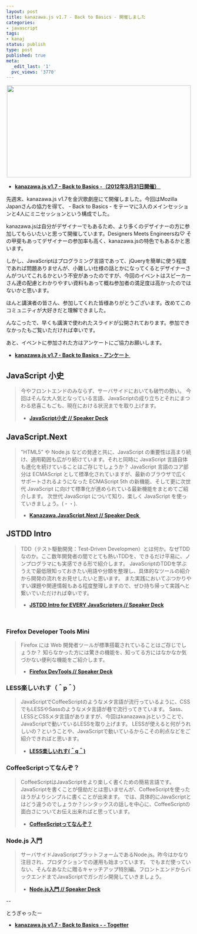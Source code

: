```yaml
---
layout: post
title: kanazawa.js v1.7 - Back to Basics - 開催しました
categories:
- javascript
tags:
- kanaj
status: publish
type: post
published: true
meta:
  _edit_last: '1'
  pvc_views: '3770'
---
```

<p style="text-align: center;"><a href="http://www.facebook.com/media/set/?set=a.314736818592584.73653.109048162494785&amp;type=1"><img class="aligncenter fig" src="/static/blog/2012/04/kanaj.jpg" alt="" width="500" height="250" /></a></p>

<ul>
	<li><strong><a href="http://kanazawajs.tumblr.com/v1-7/">kanazawa.js v1.7 - Back to Basics -（2012年3月31日開催） </a></strong></li>
</ul>
先週末、kanazawa.js v1.7を金沢歌劇座にて開催しました。今回はMozilla Japanさんの協力を得て、 - Back to Basics - をテーマに3人のメインセッションと4人にミニセッションという構成でした。

kanazawa.jsは自分がデザイナーでもあるため、より多くのデザイナーの方に参加してもらいたいと思って開催しています。Designers Meets Engineersね♡ その甲斐もあってデザイナーの参加率も高く、kanazawa.jsの特色でもあるかと思います。

しかし、JavaScriptはプログラミング言語であって、jQueryを簡単に使う程度であれば問題ありませんが、小難しい仕様の話とかになってくるとデザイナーさんがついてこれるかという不安があったのですが、今回のイベントはスピーカーさん達の配慮とわかりやすい資料もあって概ね参加者の満足度は高かったのではないかと思います。

ほんと講演者の皆さん、参加してくれた皆様ありがとうございます。改めてこのコミュニティが大好きだと理解できました。

んなこったで、早くも講演で使われたスライドが公開されております。参加できなかったもご覧いただければ幸いです。

あと、イベントに参加された方はアンケートにご協力お願いします。
<ul>
	<li><strong><a href="https://docs.google.com/spreadsheet/viewform?formkey=dFdoMXQwYno3WUFUWHVNN2NfcW9OUWc6MQ#gid=0">kanazawa.js v1.7 - Back to Basics - アンケート </a></strong></li>
</ul>
<div><!--more--></div>
<h2>JavaScript 小史</h2>
<blockquote>今やフロントエンドのみならず、サーバサイドにおいても破竹の勢い。
今回はそんな大人気となっている言語、JavaScriptの成り立ちとそれにまつわる悲喜こもごも、現在における状況までを取り上げます。
<ul>
	<li><strong><a href="http://speakerdeck.com/u/badatmath/p/javascript">JavaScript小史 // Speaker Deck</a></strong></li>
</ul>
</blockquote>
<h2>JavaScript.Next</h2>
<blockquote>"HTML5" や Node.js などの発達と共に、JavaScript の重要性は高まり続け、適用範囲も広がり続けています。それと同時に JavaScript 言語自体も進化を続けていることはご存じでしょうか？
JavaScript 言語のコア部分は ECMAScript として標準化されていますが、最新のブラウザで広くサポートされるようになった ECMAScript 5th の新機能、そして更に次世代 JavaScript に向けて標準化が進められている最新機能をまとめてご紹介します。
次世代 JavaScript について知り、楽しく JavaScript を使っていきましょう。(・・).
<ul>
	<li><strong><a href="http://speakerdeck.com/u/dynamis/p/kanazawajavascriptnext ">Kanazawa.JavaScript.Next // Speaker Deck </a></strong></li>
</ul>
</blockquote>
<h2>JSTDD Intro</h2>
<blockquote>TDD（テスト駆動開発：Test-Driven Developmen）とは何か。なぜTDDなのか。ここ数年開発者の間でとても熱いTDDを、できるだけ平易に、ノンプログラマにも実感できる形で紹介します。 JavaScriptのTDDを学ぶうえで最低限知っておきたい用語や分類を整理し、具体的なツールの紹介から開発の流れをお見せしたいと思います。 また実践においてぶつかりやすい課題や関連情報もある程度整理しますので、ぜひ持ち帰って実践へと繋いでいただければ幸いです。
<ul>
	<li><strong><a href="http://speakerdeck.com/u/wtnabe/p/jstdd-intro-for-every-javascripters-kanazawajs-v17-2012-03-31">JSTDD Intro for EVERY JavaScripters // Speaker Deck</a></strong></li>
</ul>
</blockquote>
&nbsp;
<h3>Firefox Developer Tools Mini</h3>
<blockquote>Firefox には Web 開発者ツールが標準搭載されていることはご存じでしょうか？
知らなかった方には驚きの機能を、知ってる方にはなかなか気づかない便利な機能をご紹介します。
<ul>
	<li><strong><a href="http://speakerdeck.com/u/dynamis/p/firefox-devtools">Firefox DevTools // Speaker Deck</a></strong></li>
</ul>
</blockquote>
<h3>LESS楽しいれす（＾p＾）</h3>
<blockquote>JavaScriptでCoffeeScriptのようなメタ言語が流行っているように、CSSでもLESSやSassのようなメタ言語が巷で流行ってきています。
Sass、LESSとCSSメタ言語がありますが、今回はkanazawa.jsということで、JavaScriptで動いているLESSを取り上げます。
LESSが使えると何がうれしいの？ということや、JavaScriptで動いているからこその利点などをご紹介できればと思います。
<ul>
	<li><strong><a href="http://www.slideshare.net/taiju/lessq">LESS楽しいれす(＾q＾)</a></strong></li>
</ul>
</blockquote>
<h3>CoffeeScriptってなんぞ？</h3>
<blockquote>CoffeeScriptはJavaScriptをより楽しく書くための簡易言語です。JavaScriptを書くことが億劫だとは思いませんが、CoffeeScriptを使ったほうがよりシンプルに書くことが出来ます。
では、具体的にJavaScriptとはどう違うのでしょうか？シンタックスの話しを中心に、CoffeeScriptの面白さについてお伝え出来ればと思っています。
<ul>
	<li><strong><a href="http://www.slideshare.net/hayatomizuno/coffeescript-12241689">CoffeeScriptってなんぞ？</a></strong></li>
</ul>
</blockquote>
<h3>Node.js 入門</h3>
<blockquote>サーバサイドJavaScriptプラットフォームであるNode.js。昨今はかなり注目され、プロダクションでの運用も始まっています。
でもまだ使っていない、そんなあなたに贈るキャッチアップ特別編。フロントエンドからバックエンドまでJavaScriptでガシガシ開発していきましょう。
<ul>
	<li><strong><a href="http://speakerdeck.com/u/badatmath/p/nodejs">Node.js入門 // Speaker Deck</a></strong></li>
</ul>
</blockquote>
--

とうぎゃったー
<ul>
	<li><strong><a href="http://togetter.com/li/281666">kanazawa.js v1.7 - Back to Basics - - Togetter</a></strong></li>
</ul>
&nbsp;
